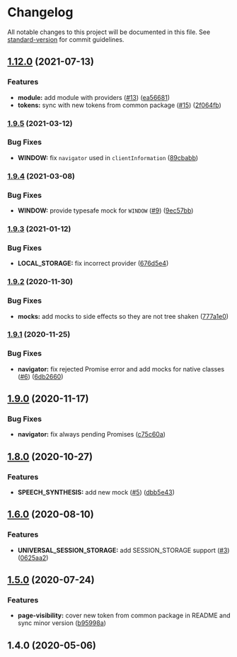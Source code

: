 # Changelog

All notable changes to this project will be documented in this file. See [standard-version](https://github.com/conventional-changelog/standard-version) for commit guidelines.

## [1.12.0](https://github.com/ng-web-apis/universal/compare/v1.9.5...v1.12.0) (2021-07-13)

### Features

-   **module:** add module with providers ([#13](https://github.com/ng-web-apis/universal/issues/13)) ([ea56681](https://github.com/ng-web-apis/universal/commit/ea566810063aa9673f36fe17e62b748356057dea))
-   **tokens:** sync with new tokens from common package ([#15](https://github.com/ng-web-apis/universal/issues/15)) ([2f064fb](https://github.com/ng-web-apis/universal/commit/2f064fb0c391b3d42c0bb197c84d16b7dbb54db2))

### [1.9.5](https://github.com/ng-web-apis/universal/compare/v1.9.4...v1.9.5) (2021-03-12)

### Bug Fixes

-   **WINDOW:** fix `navigator` used in `clientInformation` ([89cbabb](https://github.com/ng-web-apis/universal/commit/89cbabb28ef01a5a18e5bf675b6fe3e58e7ef976))

### [1.9.4](https://github.com/ng-web-apis/universal/compare/v1.9.3...v1.9.4) (2021-03-08)

### Bug Fixes

-   **WINDOW:** provide typesafe mock for `WINDOW` ([#9](https://github.com/ng-web-apis/universal/issues/9)) ([9ec57bb](https://github.com/ng-web-apis/universal/commit/9ec57bb53171bcc8715afd3e87eb94dc59ea010b))

### [1.9.3](https://github.com/ng-web-apis/universal/compare/v1.9.2...v1.9.3) (2021-01-12)

### Bug Fixes

-   **LOCAL_STORAGE:** fix incorrect provider ([676d5e4](https://github.com/ng-web-apis/universal/commit/676d5e46de22a864024ff8f7e2c835332460c3b8))

### [1.9.2](https://github.com/ng-web-apis/universal/compare/v1.9.1...v1.9.2) (2020-11-30)

### Bug Fixes

-   **mocks:** add mocks to side effects so they are not tree shaken ([777a1e0](https://github.com/ng-web-apis/universal/commit/777a1e0b1969a2b8a7459de51c25fdadd12b8c53))

### [1.9.1](https://github.com/ng-web-apis/universal/compare/v1.9.0...v1.9.1) (2020-11-25)

### Bug Fixes

-   **navigator:** fix rejected Promise error and add mocks for native classes ([#6](https://github.com/ng-web-apis/universal/issues/6)) ([6db2660](https://github.com/ng-web-apis/universal/commit/6db2660a103053b844ba4790eaf73f0be79e42a1))

## [1.9.0](https://github.com/ng-web-apis/universal/compare/v1.8.0...v1.9.0) (2020-11-17)

### Bug Fixes

-   **navigator:** fix always pending Promises ([c75c60a](https://github.com/ng-web-apis/universal/commit/c75c60ade5a9e6ae820fddca5260e594397d02e9))

## [1.8.0](https://github.com/ng-web-apis/universal/compare/v1.6.0...v1.8.0) (2020-10-27)

### Features

-   **SPEECH_SYNTHESIS:** add new mock ([#5](https://github.com/ng-web-apis/universal/issues/5)) ([dbb5e43](https://github.com/ng-web-apis/universal/commit/dbb5e43eae1364611e74ac40f74e7f504ad06634))

## [1.6.0](https://github.com/ng-web-apis/universal/compare/v1.5.0...v1.6.0) (2020-08-10)

### Features

-   **UNIVERSAL_SESSION_STORAGE:** add SESSION_STORAGE support ([#3](https://github.com/ng-web-apis/universal/issues/3)) ([0625aa2](https://github.com/ng-web-apis/universal/commit/0625aa20f225179927176d6958e9ecb56962c904))

## [1.5.0](https://github.com/ng-web-apis/universal/compare/v1.4.0...v1.5.0) (2020-07-24)

### Features

-   **page-visibility:** cover new token from common package in README and sync minor version ([b95998a](https://github.com/ng-web-apis/universal/commit/b95998abf1aa6b8469631d43e7eb5a76a7765374))

## 1.4.0 (2020-05-06)
